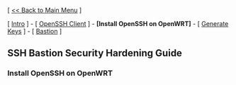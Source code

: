 [ [<< Back to Main Menu](https://github.com/seth586/guides/blob/master/README.md) ]

[ [Intro](README.md) ] - [ [OpenSSH Client](1_install_client.md) ] - **[Install OpenSSH on OpenWRT]** - [ [Generate Keys](3_keys.md) ] - [ [Bastion](4_bastion.md) ]

## SSH Bastion Security Hardening Guide
### Install OpenSSH on OpenWRT
